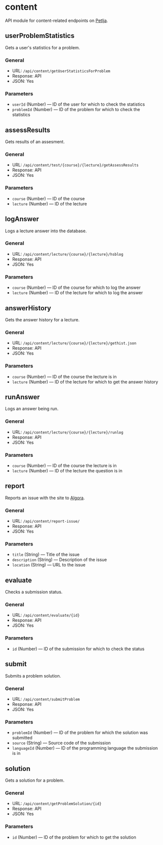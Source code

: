 # content
API module for content-related endpoints on [Petlja](https://petlja.org).

## userProblemStatistics
Gets a user's statistics for a problem.
### General
- URL: `/api/content/getUserStatisticsForProblem`
- Response: API
- JSON: Yes
### Parameters
- `userId` (Number) — ID of the user for which to check the statistics
- `problemId` (Number) — ID of the problem for which to check the statistics

## assessResults
Gets results of an assesment.
### General
- URL: `/api/content/test/{course}/{lecture}/getAssessResults`
- Response: API
- JSON: Yes
### Parameters
- `course` (Number) — ID of the course
- `lecture` (Number) — ID of the lecture

## logAnswer
Logs a lecture answer into the database.
### General
- URL: `/api/content/lecture/{course}/{lecture}/hsblog`
- Response: API
- JSON: Yes
### Parameters
- `course` (Number) — ID of the course for which to log the answer
- `lecture` (Number) — ID of the lecture for which to log the answer

## answerHistory
Gets the answer history for a lecture.
### General
- URL: `/api/content/lecture/{course}/{lecture}/gethist.json`
- Response: API
- JSON: Yes
### Parameters
- `course` (Number) — ID of the course the lecture is in
- `lecture` (Number) — ID of the lecture for which to get the answer history

## runAnswer
Logs an answer being run.
### General
- URL: `/api/content/lecture/{course}/{lecture}/runlog`
- Response: API
- JSON: Yes
### Parameters
- `course` (Number) — ID of the course the lecture is in
- `lecture` (Number) — ID of the lecture the question is in

## report
Reports an issue with the site to [Algora](https://algora.petlja.org).
### General
- URL: `/api/content/report-issue/`
- Response: API
- JSON: Yes
### Parameters
- `title` (String) — Title of the issue
- `description` (String) — Description of the issue
- `location` (String) — URL to the issue

## evaluate
Checks a submission status.
### General
- URL: `/api/content/evaluate/{id}`
- Response: API
- JSON: Yes
### Parameters
- `id` (Number) — ID of the submission for which to check the status

## submit
Submits a problem solution.
### General
- URL: `/api/content/submitProblem`
- Response: API
- JSON: Yes
### Parameters
- `problemId` (Number) — ID of the problem for which the solution was submitted
- `source` (String) — Source code of the submission
- `languageId` (Number) — ID of the programming language the submission is in

## solution
Gets a solution for a problem.
### General
- URL: `/api/content/getProblemSolution/{id}`
- Response: API
- JSON: Yes
### Parameters
- `id` (Number) — ID of the problem for which to get the solution
